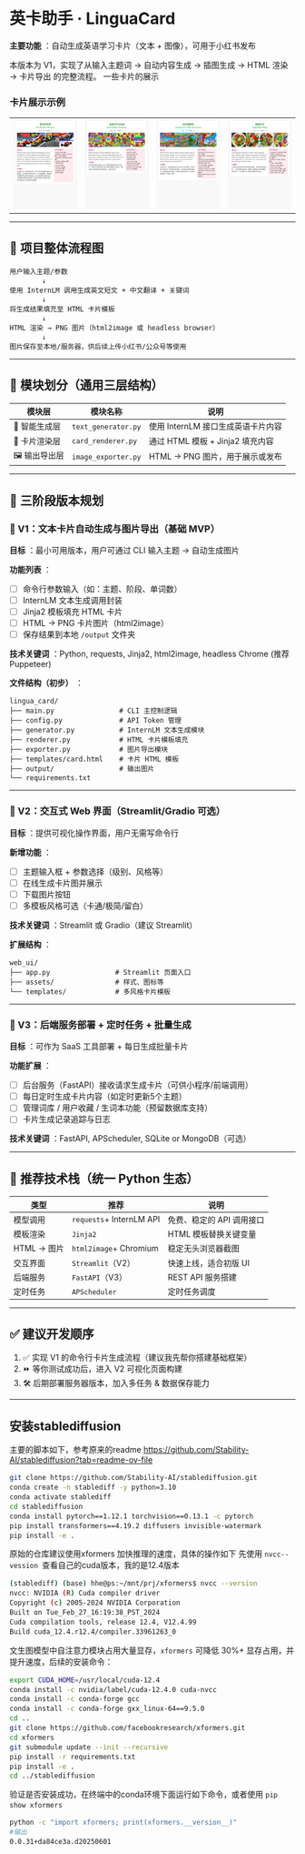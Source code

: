 # 英卡助手 · LinguaCard

**主要功能** ：自动生成英语学习卡片（文本 + 图像），可用于小红书发布

本版本为 V1，实现了从输入主题词 → 自动内容生成 → 插图生成 → HTML 渲染 → 卡片导出 的完整流程。
一些卡片的展示
<h3>卡片展示示例</h3>

<table>
  <tr>
    <td><img src="output/cars.png" width="300"/></td>
    <td><img src="output/salad_fruit.png" width="300"/></td>
    <td><img src="output/park.png" width="300"/></td>
    <td><img src="output/salad_veg.png" width="300"/></td>
  </tr>
</table>

---

## 🔁 项目整体流程图

```
用户输入主题/参数
        ↓
使用 InternLM 调用生成英文短文 + 中文翻译 + 关键词
        ↓
将生成结果填充至 HTML 卡片模板
        ↓
HTML 渲染 → PNG 图片（html2image 或 headless browser）
        ↓
图片保存至本地/服务器，供后续上传小红书/公众号等使用
```

---

## 🧱 模块划分（通用三层结构）

| 模块层          | 模块名称              | 说明                               |
| --------------- | --------------------- | ---------------------------------- |
| 🧠 智能生成层   | `text_generator.py` | 使用 InternLM 接口生成英语卡片内容 |
| 🎨 卡片渲染层   | `card_renderer.py`  | 通过 HTML 模板 + Jinja2 填充内容   |
| 🖼️ 输出导出层 | `image_exporter.py` | HTML → PNG 图片，用于展示或发布   |

---

## 🚧 三阶段版本规划

### 🚀 V1：文本卡片自动生成与图片导出（基础 MVP）

 **目标** ：最小可用版本，用户可通过 CLI 输入主题 → 自动生成图片

 **功能列表** ：

* [ ] 命令行参数输入（如：主题、阶段、单词数）
* [ ] InternLM 文本生成调用封装
* [ ] Jinja2 模板填充 HTML 卡片
* [ ] HTML → PNG 卡片图片（html2image）
* [ ] 保存结果到本地 `/output` 文件夹

 **技术关键词** ：Python, requests, Jinja2, html2image, headless Chrome (推荐 Puppeteer)

 **文件结构（初步）** ：

```
lingua_card/
├── main.py                # CLI 主控制逻辑
├── config.py              # API Token 管理
├── generator.py           # InternLM 文本生成模块
├── renderer.py            # HTML 卡片模板填充
├── exporter.py            # 图片导出模块
├── templates/card.html    # 卡片 HTML 模板
├── output/                # 输出图片
└── requirements.txt
```

---

### 🌈 V2：交互式 Web 界面（Streamlit/Gradio 可选）

 **目标** ：提供可视化操作界面，用户无需写命令行

 **新增功能** ：

* [ ] 主题输入框 + 参数选择（级别、风格等）
* [ ] 在线生成卡片图并展示
* [ ] 下载图片按钮
* [ ] 多模板风格可选（卡通/极简/留白）

 **技术关键词** ：Streamlit 或 Gradio（建议 Streamlit）

 **扩展结构** ：

```
web_ui/
├── app.py                # Streamlit 页面入口
├── assets/               # 样式、图标等
└── templates/            # 多风格卡片模板
```

---

### 🧠 V3：后端服务部署 + 定时任务 + 批量生成

 **目标** ：可作为 SaaS 工具部署 + 每日生成批量卡片

 **功能扩展** ：

* [ ] 后台服务（FastAPI）接收请求生成卡片（可供小程序/前端调用）
* [ ] 每日定时生成卡片内容（如定时更新5个主题）
* [ ] 管理词库 / 用户收藏 / 生词本功能（预留数据库支持）
* [ ] 卡片生成记录追踪与日志

 **技术关键词** ：FastAPI, APScheduler, SQLite or MongoDB（可选）

---

## 📌 推荐技术栈（统一 Python 生态）

| 类型         | 推荐                       | 说明                      |
| ------------ | -------------------------- | ------------------------- |
| 模型调用     | `requests`+ InternLM API | 免费、稳定的 API 调用接口 |
| 模板渲染     | `Jinja2`                 | HTML 模板替换关键变量     |
| HTML → 图片 | `html2image`+ Chromium   | 稳定无头浏览器截图        |
| 交互界面     | `Streamlit`（V2）        | 快速上线，适合初版 UI     |
| 后端服务     | `FastAPI`（V3）          | REST API 服务搭建         |
| 定时任务     | `APScheduler`            | 定时任务调度              |

---

## ✅ 建议开发顺序

1. ✅ 实现 V1 的命令行卡片生成流程（建议我先帮你搭建基础框架）
2. ⏩ 等你测试成功后，进入 V2 可视化页面构建
3. 🛠️ 后期部署服务器版本，加入多任务 & 数据保存能力

---

## 安装stablediffusion

主要的脚本如下，参考原来的readme https://github.com/Stability-AI/stablediffusion?tab=readme-ov-file

```bash
git clone https://github.com/Stability-AI/stablediffusion.git
conda create -n stablediff -y python=3.10
conda activate stablediff
cd stablediffusion
conda install pytorch==1.12.1 torchvision==0.13.1 -c pytorch
pip install transformers==4.19.2 diffusers invisible-watermark
pip install -e .
```

原始的仓库建议使用xformers 加快推理的速度，具体的操作如下
先使用 `nvcc--vession `查看自己的cuda版本，我的是12.4版本

```bash
(stablediff) (base) hhe@ps:~/mnt/prj/xformers$ nvcc --version
nvcc: NVIDIA (R) Cuda compiler driver
Copyright (c) 2005-2024 NVIDIA Corporation
Built on Tue_Feb_27_16:19:38_PST_2024
Cuda compilation tools, release 12.4, V12.4.99
Build cuda_12.4.r12.4/compiler.33961263_0
```

文生图模型中自注意力模块占用大量显存，`xformers` 可降低 30%+ 显存占用，并提升速度，后续的安装命令：

```bash
export CUDA_HOME=/usr/local/cuda-12.4
conda install -c nvidia/label/cuda-12.4.0 cuda-nvcc
conda install -c conda-forge gcc
conda install -c conda-forge gxx_linux-64==9.5.0
cd ..
git clone https://github.com/facebookresearch/xformers.git
cd xformers
git submodule update --init --recursive
pip install -r requirements.txt
pip install -e .
cd ../stablediffusion
```

验证是否安装成功，在终端中的conda环境下面运行如下命令，或者使用 `pip show xformers`

```bash
python -c "import xformers; print(xformers.__version__)"
#输出
0.0.31+da84ce3a.d20250601
```

